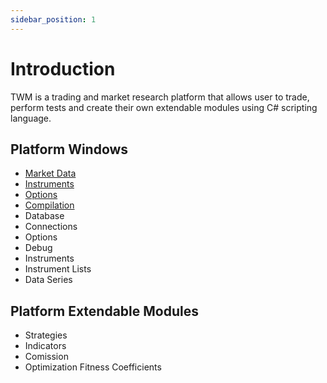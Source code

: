 ```yaml
---
sidebar_position: 1
---
```


# Introduction

TWM is a trading and market research platform that allows user to trade, perform tests and create their own extendable modules using C# scripting language.

## Platform Windows

- [Market Data](platform/market-data)
- [Instruments](platform/instruments)
- [Options](platform/options)
- [Compilation](platform/compilation)
- Database
- Connections
- Options
- Debug
- Instruments
- Instrument Lists
- Data Series

## Platform Extendable Modules

- Strategies
- Indicators
- Comission
- Optimization Fitness Coefficients